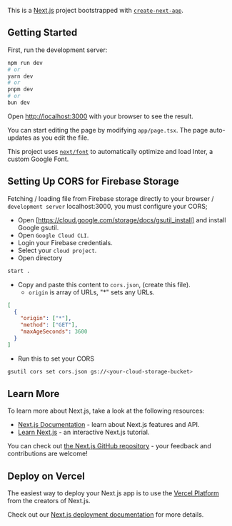 This is a [Next.js](https://nextjs.org/) project bootstrapped with [`create-next-app`](https://github.com/vercel/next.js/tree/canary/packages/create-next-app).

## Getting Started

First, run the development server:

```bash
npm run dev
# or
yarn dev
# or
pnpm dev
# or
bun dev
```

Open [http://localhost:3000](http://localhost:3000) with your browser to see the result.

You can start editing the page by modifying `app/page.tsx`. The page auto-updates as you edit the file.

This project uses [`next/font`](https://nextjs.org/docs/basic-features/font-optimization) to automatically optimize and load Inter, a custom Google Font.

## Setting Up CORS for Firebase Storage

Fetching / loading file from Firebase storage directly to your browser / `development server` localhost:3000, 
you must configure your CORS;

- Open [https://cloud.google.com/storage/docs/gsutil_install] and install Google gsutil.
- Open `Google Cloud CLI`.
- Login your Firebase credentials.
- Select your `cloud project`.
- Open directory
```bash
start .
```
- Copy and paste this content to `cors.json`, (create this file).
  - `origin` is array of URLs, "*" sets any URLs.
```json
[
  {
    "origin": ["*"],
    "method": ["GET"],
    "maxAgeSeconds": 3600
  }
]
```
- Run this to set your CORS
```bash
gsutil cors set cors.json gs://<your-cloud-storage-bucket>
```

## Learn More

To learn more about Next.js, take a look at the following resources:

- [Next.js Documentation](https://nextjs.org/docs) - learn about Next.js features and API.
- [Learn Next.js](https://nextjs.org/learn) - an interactive Next.js tutorial.

You can check out [the Next.js GitHub repository](https://github.com/vercel/next.js/) - your feedback and contributions are welcome!

## Deploy on Vercel

The easiest way to deploy your Next.js app is to use the [Vercel Platform](https://vercel.com/new?utm_medium=default-template&filter=next.js&utm_source=create-next-app&utm_campaign=create-next-app-readme) from the creators of Next.js.

Check out our [Next.js deployment documentation](https://nextjs.org/docs/deployment) for more details.
